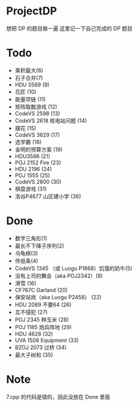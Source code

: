 #  ProjectDP

想把 DP 的题目做一遍
这里记一下自己完成的 DP 题目

# Todo
- 乘积最大(6)
- 石子合并(7)
- HDU 5569 (9)
- 花匠 (10)
- 能量项链 (11)
- 矩阵取数游戏 (12)
- CodeVS 2598 (13)
- CodeVS 2618 核电站问题 (14)
- 摆花 (15)
- CodeVS 3629 (17)
- 选学霸 (18)
- 金明的预算方案 (19)
- HDU3586 (21)
- POJ 2152 Fire (23)
- HDU 2196 (24)
- POJ 1555 (25)
- CodeVS 2800 (30)
- 棋盘游戏 (31)
- 洛谷P4677 山区建小学 (36)

# Done
- 数字三角形(1)
- 最长不下降子序列(2)
- 乌龟棋(3)
- 传纸条(4)
- CodeVS 1345 （或 Luogu P1868）饥饿的奶牛(5)
- 没有上司的舞会（aka POJ2342）(8)
- 滑雪 (16)
- CF767C Garland (20)
- 保安站岗（aka Luogu P2458） (22)
- HDU 2089 不要64 (26)
- 互不侵犯 (27)
- POJ 2345 种玉米 (28)
- POJ 1185 炮兵阵地 (29)
- HDU 4628 (32)
- UVA 1508 Equipment (33)
- BZOJ 2073 过桥 (34)
- 最大子树和 (35)

# Note
7.cpp 的代码是错的，因此没放在 Done 里面

